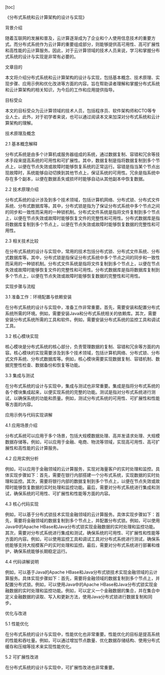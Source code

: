 
[toc]                    
                
                
《分布式系统和云计算架构的设计与实现》

背景介绍

随着互联网的发展和普及，云计算逐渐成为了企业和个人使用信息技术的重要方式。而分布式系统作为云计算的重要组成部分，则能够提供高可用性、高可扩展性和高性能的云计算服务。因此，对于云计算领域的技术人员来说，学习和掌握分布式系统的设计与实现是非常有必要的。

文章目的

本文将介绍分布式系统和云计算架构的设计与实现，包括基本概念、技术原理、实现步骤、应用示例和优化改进等方面的内容。旨在帮助读者理解和掌握分布式系统和云计算架构的相关知识，为今后的工作和应用提供指导。

目标受众

本文的目标受众为云计算领域的技术人员，包括程序员、软件架构师和CTO等专业人士。此外，对于初学者来说，也可以通过阅读本文来加深对分布式系统和云计算架构的理解。

技术原理及概念

2.1 基本概念解释

分布式系统是由多个计算机或服务器组成的系统，通过数据复制、容错和冗余等技术手段来提高系统的可用性和可扩展性。其中，数据复制是指将数据复制到多个节点上，以便在节点失效或故障时能够恢复系统的正常运行。容错是指当某个节点出现故障时，系统能够自动切换到其他节点上，保证系统的可用性。冗余是指系统中存在多个副本，以便在数据丢失或损坏时能够自动从其他副本中恢复数据。

2.2 技术原理介绍

分布式系统的设计涉及到多个技术领域，包括计算机网络、分布式锁、分布式文件系统、分布式数据库等。其中，分布式锁是指为了保证分布式系统中多个节点之间的同步和一致性而采用的一种锁机制。分布式文件系统是指将文件复制到多个节点上，以便在节点失效或故障时能够恢复文件的完整性和可用性。分布式数据库是指将数据库复制到多个节点上，以便在节点失效或故障时能够恢复数据的完整性和可用性。

2.3 相关技术比较

在分布式系统的设计与实现中，常用的技术包括分布式锁、分布式文件系统、分布式数据库等。其中，分布式锁是指保证分布式系统中多个节点之间的同步和一致性而采用的一种锁机制。分布式文件系统是指将文件复制到多个节点上，以便在节点失效或故障时能够恢复文件的完整性和可用性。分布式数据库是指将数据库复制到多个节点上，以便在节点失效或故障时能够恢复数据的完整性和可用性。

实现步骤与流程

3.1 准备工作：环境配置与依赖安装

在分布式系统的设计与实现中，准备工作非常重要。首先，需要安装和配置分布式系统所需的环境。例如，需要安装Java和分布式系统相关的依赖库。其次，需要安装分布式系统所需的工具和软件。例如，需要安装分布式系统的监控工具和调试工具。

3.2 核心模块实现

核心模块是分布式系统的核心部分，负责管理数据的复制、容错和冗余等方面的内容。核心模块的实现需要涉及到多个技术领域，包括计算机网络、分布式锁、分布式文件系统、分布式数据库等。例如，核心模块需要实现数据复制、容错机制、数据完整性检查、数据备份和恢复等功能。

3.3 集成与测试

在分布式系统的设计与实现中，集成与测试也非常重要。集成是指将分布式系统的各个模块集成起来，以便实现系统的完整的功能。测试是指对分布式系统进行测试，以确保系统的功能和质量。例如，测试分布式系统的可用性、可扩展性和性能等方面的内容。

应用示例与代码实现讲解

4.1 应用场景介绍

分布式系统可以应用于多个场景，包括大规模数据处理、高并发请求处理、大规模数据存储等。例如，可以应用于金融、电商、物流等领域，实现高可用性、高可扩展性和高性能的云计算服务。

4.2 应用实例分析

例如，可以应用于金融领域的云计算服务，实现对海量客户的实时处理和监控。具体实现步骤如下：首先，需要在银行内部搭建一个分布式系统，实现数据的实时处理和监控。其次，需要将银行内部的数据复制到多个节点上，以便在节点失效或故障时能够恢复数据的实时处理和监控功能。最后，需要对分布式系统进行集成和测试，确保系统的可用性、可扩展性和性能等方面的内容。

4.3 核心代码实现

例如，可以基于分布式锁技术实现金融领域的云计算服务。具体实现步骤如下：首先，需要将金融领域的数据复制到多个节点上，并配置分布式锁。例如，可以使用Java中的Apache HBase和Java分布式锁实现金融数据的实时处理和监控功能。其次，需要对分布式系统进行集成和测试，确保系统的可用性、可扩展性和性能等方面的内容。例如，可以使用监控工具和调试工具对分布式系统进行测试，确保系统能够支持大规模客户的实时处理和监控。最后，需要对分布式系统进行部署和维护，确保系统能够长期稳定运行。

4.4 代码讲解说明

例如，可以基于Java的Apache HBase和Java分布式锁技术实现金融领域的云计算服务。具体实现步骤如下：首先，需要将金融领域的数据复制到多个节点上，并配置分布式锁。例如，可以使用Java中的Apache HBase和Java分布式锁实现金融数据的实时处理和监控功能。例如，可以定义一个金融数据的集合，并在集合中定义金融数据的读取、写入和更新方法，使用Java分布式锁进行数据复制和同步。

优化与改进

5.1 性能优化

在分布式系统的设计与实现中，性能优化也非常重要。性能优化的目标是提高系统的性能和吞吐量。例如，可以通过增加节点数量、优化数据存储结构、使用分布式缓存和压缩等技术来实现性能优化。

5.2 可扩展性改进

在分布式系统的设计与实现中，可扩展性改进也非常重要。


